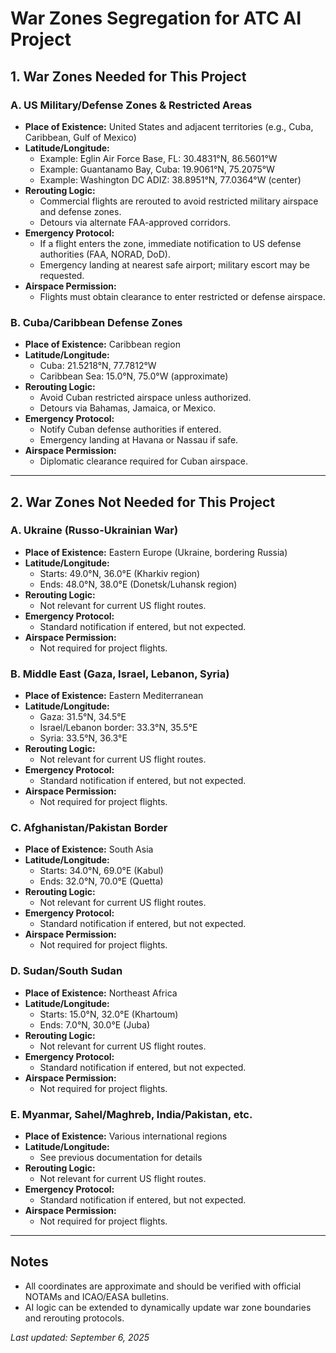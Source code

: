 # War Zones Segregation for ATC AI Project

## 1. War Zones Needed for This Project

### A. US Military/Defense Zones & Restricted Areas
- **Place of Existence:** United States and adjacent territories (e.g., Cuba, Caribbean, Gulf of Mexico)
- **Latitude/Longitude:**
  - Example: Eglin Air Force Base, FL: 30.4831°N, 86.5601°W
  - Example: Guantanamo Bay, Cuba: 19.9061°N, 75.2075°W
  - Example: Washington DC ADIZ: 38.8951°N, 77.0364°W (center)
- **Rerouting Logic:**
  - Commercial flights are rerouted to avoid restricted military airspace and defense zones.
  - Detours via alternate FAA-approved corridors.
- **Emergency Protocol:**
  - If a flight enters the zone, immediate notification to US defense authorities (FAA, NORAD, DoD).
  - Emergency landing at nearest safe airport; military escort may be requested.
- **Airspace Permission:**
  - Flights must obtain clearance to enter restricted or defense airspace.

### B. Cuba/Caribbean Defense Zones
- **Place of Existence:** Caribbean region
- **Latitude/Longitude:**
  - Cuba: 21.5218°N, 77.7812°W
  - Caribbean Sea: 15.0°N, 75.0°W (approximate)
- **Rerouting Logic:**
  - Avoid Cuban restricted airspace unless authorized.
  - Detours via Bahamas, Jamaica, or Mexico.
- **Emergency Protocol:**
  - Notify Cuban defense authorities if entered.
  - Emergency landing at Havana or Nassau if safe.
- **Airspace Permission:**
  - Diplomatic clearance required for Cuban airspace.

---

## 2. War Zones Not Needed for This Project

### A. Ukraine (Russo-Ukrainian War)
- **Place of Existence:** Eastern Europe (Ukraine, bordering Russia)
- **Latitude/Longitude:**
  - Starts: 49.0°N, 36.0°E (Kharkiv region)
  - Ends: 48.0°N, 38.0°E (Donetsk/Luhansk region)
- **Rerouting Logic:**
  - Not relevant for current US flight routes.
- **Emergency Protocol:**
  - Standard notification if entered, but not expected.
- **Airspace Permission:**
  - Not required for project flights.

### B. Middle East (Gaza, Israel, Lebanon, Syria)
- **Place of Existence:** Eastern Mediterranean
- **Latitude/Longitude:**
  - Gaza: 31.5°N, 34.5°E
  - Israel/Lebanon border: 33.3°N, 35.5°E
  - Syria: 33.5°N, 36.3°E
- **Rerouting Logic:**
  - Not relevant for current US flight routes.
- **Emergency Protocol:**
  - Standard notification if entered, but not expected.
- **Airspace Permission:**
  - Not required for project flights.

### C. Afghanistan/Pakistan Border
- **Place of Existence:** South Asia
- **Latitude/Longitude:**
  - Starts: 34.0°N, 69.0°E (Kabul)
  - Ends: 32.0°N, 70.0°E (Quetta)
- **Rerouting Logic:**
  - Not relevant for current US flight routes.
- **Emergency Protocol:**
  - Standard notification if entered, but not expected.
- **Airspace Permission:**
  - Not required for project flights.

### D. Sudan/South Sudan
- **Place of Existence:** Northeast Africa
- **Latitude/Longitude:**
  - Starts: 15.0°N, 32.0°E (Khartoum)
  - Ends: 7.0°N, 30.0°E (Juba)
- **Rerouting Logic:**
  - Not relevant for current US flight routes.
- **Emergency Protocol:**
  - Standard notification if entered, but not expected.
- **Airspace Permission:**
  - Not required for project flights.

### E. Myanmar, Sahel/Maghreb, India/Pakistan, etc.
- **Place of Existence:** Various international regions
- **Latitude/Longitude:**
  - See previous documentation for details
- **Rerouting Logic:**
  - Not relevant for current US flight routes.
- **Emergency Protocol:**
  - Standard notification if entered, but not expected.
- **Airspace Permission:**
  - Not required for project flights.
---

## Notes
- All coordinates are approximate and should be verified with official NOTAMs and ICAO/EASA bulletins.
- AI logic can be extended to dynamically update war zone boundaries and rerouting protocols.

_Last updated: September 6, 2025_
